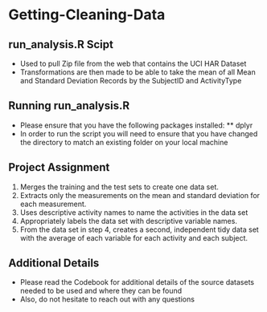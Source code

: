 # Getting-Cleaning-Data
## run_analysis.R Scipt
* Used to pull Zip file from the web that contains the UCI HAR Dataset
* Transformations are then made to be able to take the mean of all Mean and Standard Deviation Records by the SubjectID and ActivityType

## Running run_analysis.R
* Please ensure that you have the following packages installed:
  ** dplyr
* In order to run the script you will need to ensure that you have changed the directory to match an existing folder on your local machine

## Project Assignment
1. Merges the training and the test sets to create one data set.
2. Extracts only the measurements on the mean and standard deviation for each measurement.
3. Uses descriptive activity names to name the activities in the data set
4. Appropriately labels the data set with descriptive variable names.
5. From the data set in step 4, creates a second, independent tidy data set with the average of each variable for each activity and each subject.

## Additional Details
* Please read the Codebook for additional details of the source datasets needed to be used and where they can be found
* Also, do not hesitate to reach out with any questions
